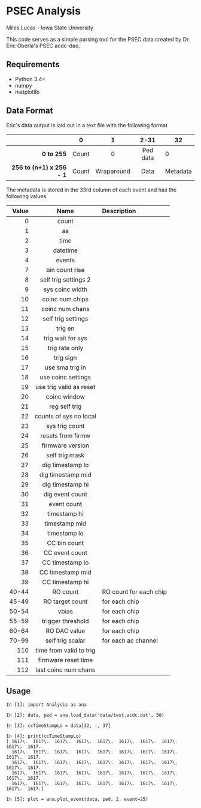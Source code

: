 # PSEC Analysis

Miles Lucas - Iowa State University

This code serves as a simple parsing tool for the PSEC data created by Dr. Eric Oberla's PSEC acdc-daq.

## Requirements

- Python 3.4+
- numpy
- matplotlib

## Data Format

Eric's data output is laid out in a text file with the following format

|                            |   0   |     1      |   2-31   | 32       |
| -------------------------: | :---: | :--------: | :------: | -------- |
|               **0 to 255** | Count |     0      | Ped data | 0        |
| **256 to (n+1) x 256 - 1** | Count | Wraparound |   Data   | Metadata |


The metadata is stored in the 33rd column of each event and has the following values

Value | Name | Description
-: | :-: | :-
0 | count |
1 | aa |
2 | time |
3 | datetime |
4 | events |
7 | bin count rise |
8 | self trig settings 2 |
9 | sys coinc width |
10 | coinc num chips |
11 | coinc num chans |
12 | self trig settings |
13 | trig en |
14 | trig wait for sys |
15 | trig rate only |
16 | trig sign |
17 | use sma trig in |
18 | use coinc settings |
19 | use trig valid as reset |
20 | coinc window |
21 | reg self trig |
22 | counts of sys no local |
23 | sys trig count |
24 | resets from firmw |
25 | firmware version |
26 | self trig mask |
27 | dig timestamp lo |
28 | dig timestamp mid |
29 | dig timestamp hi |
30 | dig event count |
31 | event count |
32 | timestamp hi |
33 | timestamp mid |
34 |timestamp lo
35 | CC bin count |
36 | CC event count |
37 | CC timestamp lo |
38 | CC timestamp mid |
39 | CC timestamp hi |
40-44 | RO count | RO count for each chip
45-49 | RO target count | for each chip
50-54 | vbias | for each chip
55-59 | trigger threshold | for each chip
60-64 | RO DAC value | for each chip
70-99 | self trig scalar | for each ac channel
110 | time from valid to trig |
111 | firmware reset time |
112 | last coinc num chans |


## Usage

```
In [1]: import Analysis as ana

In [2]: data, ped = ana.load_data('data/test.acdc.dat', 50)

In [3]: ccTimeStampLo = data[32, :, 37]

In [4]: print(ccTimeStampLo)
[ 1617\.  1617\.  1617\.  1617\.  1617\.  1617\.  1617\.  1617\.  1617\.  1617.
  1617\.  1617\.  1617\.  1617\.  1617\.  1617\.  1617\.  1617\.  1617\.  1617.
  1617\.  1617\.  1617\.  1617\.  1617\.  1617\.  1617\.  1617\.  1617\.  1617.
  1617\.  1617\.  1617\.  1617\.  1617\.  1617\.  1617\.  1617\.  1617\.  1617.
  1617\.  1617\.  1617\.  1617\.  1617\.  1617\.  1617\.  1617\.  1617\.  1617.]

In [5]: plot = ana.plot_event(data, ped, 2, event=25)
```
